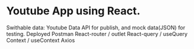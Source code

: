 # Youtube App using React.

Swithable data: Youtube Data API for publish, and mock data(JSON) for testing.
Deployed Postman
React-router / outlet
React-query / useQuery
Context / useContext
Axios
